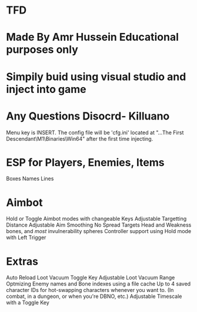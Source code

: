 # TFD

# Made By Amr Hussein Educational purposes only

# Simpily buid using visual studio and inject into game

# Any Questions Disocrd- Killuano


Menu key is INSERT.
The config file will be 'cfg.ini' located at "...The First Descendant\M1\Binaries\Win64" after the first time injecting.

# ESP for Players, Enemies, Items
Boxes
Names
Lines
# Aimbot
Hold or Toggle Aimbot modes with changeable Keys
Adjustable Targetting Distance
Adjustable Aim Smoothing
No Spread
Targets Head and Weakness bones, and *most* invulnerability spheres
Controller support using Hold mode with Left Trigger
# Extras
Auto Reload
Loot Vacuum Toggle Key
Adjustable Loot Vacuum Range
Optmizing Enemy names and Bone indexes using a file cache
Up to 4 saved character IDs for hot-swapping characters whenever you want to. (In combat, in a dungeon, or when you're DBNO, etc.)
Adjustable Timescale with a Toggle Key
